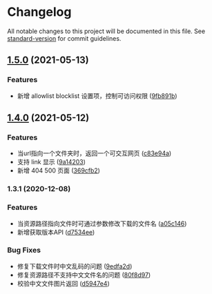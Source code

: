 # Changelog

All notable changes to this project will be documented in this file. See [standard-version](https://github.com/conventional-changelog/standard-version) for commit guidelines.

## [1.5.0](https://10.24.6.138///compare/v1.4.0...v1.5.0) (2021-05-13)


### Features

* 新增 allowlist blocklist 设置项，控制可访问权限 ([9fb891b](https://10.24.6.138///commit/9fb891b236e8481ef264ff7fb1d3ea0dfa921597))

## [1.4.0](https://10.24.6.138///compare/v1.3.1...v1.4.0) (2021-05-12)


### Features

* 当url指向一个文件夹时，返回一个可交互网页 ([c83e94a](https://10.24.6.138///commit/c83e94ad326ff2f02c3ca02e0b0adb9b3e0feb3d))
* 支持 link 显示 ([9a14203](https://10.24.6.138///commit/9a142037e87ca8baf9d54416791e35626c6f7e02))
* 新增 404 500 页面 ([369cfb2](https://10.24.6.138///commit/369cfb211e3ffbd21be252713f88f4d4da7c6b97))

### 1.3.1 (2020-12-08)


### Features

* 当资源路径指向文件时可通过参数修改下载的文件名 ([a05c146](https://10.24.6.138///commit/a05c1464b4e9235bf7f759a01559a2de97eac2e4))
* 新增获取版本API ([d7534ee](https://10.24.6.138///commit/d7534ee7c870adef17d188e722b5427a13dbff62))


### Bug Fixes

* 修复下载文件时中文乱码的问题 ([9edfa2d](https://10.24.6.138///commit/9edfa2d29c60244d71959028674825e786e1793b))
* 修复资源路径不支持中文文件名的问题 ([80f8d97](https://10.24.6.138///commit/80f8d9782c3200292bfefaf7a1fe821d3c9fcd71))
* 校验中文文件图片返回 ([d5947e4](https://10.24.6.138///commit/d5947e4b897f0df8124b8b3c48e290767f6dd4d8))
